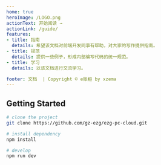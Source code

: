 ```yaml
---
home: true
heroImage: /LOGO.png
actionText: 开始阅读 →
actionLink: /guide/
features:
- title: 指南
  details: 希望该文档对前端开发同事有帮助，对大家的写作提供指南。
- title: 规范
  details: 提供一些例子，形成内部编写代码的统一规范。
- title: 学习
  details: 以该文档进行交流学习。

footer: 文档  | Copyright © e账柜 by xzema
---
```


## Getting Started

```bash
# clone the project
git clone https://github.com/gz-ezg/ezg-pc-cloud.git

# install dependency
npm install

# develop
npm run dev
```